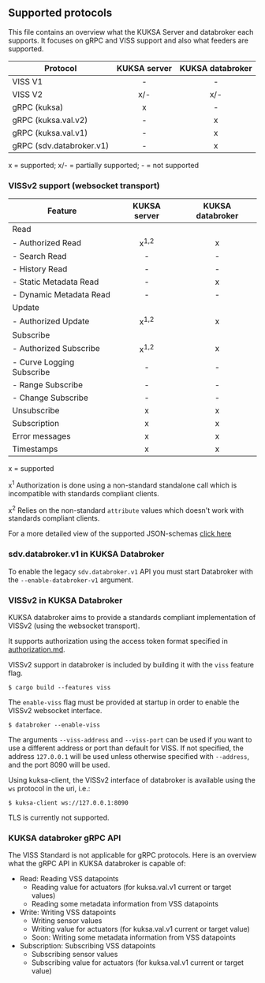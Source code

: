 ## Supported protocols

This file contains an overview what the KUKSA Server and databroker each supports. It focuses on gRPC and VISS support and also what feeders are supported.

| Protocol                 | KUKSA server | KUKSA databroker |
| ------------------------ | :----------: | :--------------: |
| VISS V1                  |      -       |        -         |
| VISS V2                  |     x/-      |       x/-        |
| gRPC (kuksa)             |      x       |        -         |
| gRPC (kuksa.val.v2)      |      -       |        x         |
| gRPC (kuksa.val.v1)      |      -       |        x         |
| gRPC (sdv.databroker.v1) |      -       |        x         |

x = supported; x/- = partially supported; - = not supported

### VISSv2 support (websocket transport)

| Feature                   |  KUKSA server   | KUKSA databroker |
| ------------------------- | :-------------: | :--------------: |
| Read                      |                 |                  |
| - Authorized Read         | x<sup>1,2</sup> |        x         |
| - Search Read             |        -        |        -         |
| - History Read            |        -        |        -         |
| - Static Metadata Read    |        -        |        x         |
| - Dynamic Metadata Read   |        -        |        -         |
| Update                    |                 |                  |
| - Authorized Update       | x<sup>1,2</sup> |        x         |
| Subscribe                 |                 |                  |
| - Authorized Subscribe    | x<sup>1,2</sup> |        x         |
| - Curve Logging Subscribe |        -        |        -         |
| - Range Subscribe         |        -        |        -         |
| - Change Subscribe        |        -        |        -         |
| Unsubscribe               |        x        |        x         |
| Subscription              |        x        |        x         |
| Error messages            |        x        |        x         |
| Timestamps                |        x        |        x         |

x = supported

x<sup>1</sup> Authorization is done using a non-standard standalone call which is incompatible with standards compliant clients.

x<sup>2</sup> Relies on the non-standard `attribute` values which doesn't work with standards compliant clients.

For a more detailed view of the supported JSON-schemas [click here](https://github.com/eclipse/kuksa.val/blob/master/kuksa-val-server/include/VSSRequestJsonSchema.hpp)

### sdv.databroker.v1 in KUKSA Databroker

To enable the legacy `sdv.databroker.v1` API you must start Databroker with the `--enable-databroker-v1` argument.

### VISSv2 in KUKSA Databroker

KUKSA databroker aims to provide a standards compliant implementation of VISSv2 (using the websocket transport).

It supports authorization using the access token format specified in [authorization.md](../authorization.md).

VISSv2 support in databroker is included by building it with the `viss` feature flag.

```shell
$ cargo build --features viss
```

The `enable-viss` flag must be provided at startup in order to enable the VISSv2 websocket interface.

```shell
$ databroker --enable-viss
```

The arguments `--viss-address` and `--viss-port` can be used if you want to use a different address or port than default for VISS.
If not specified, the address `127.0.0.1` will be used unless otherwise specified with `--address`, and the port 8090 will be used.

Using kuksa-client, the VISSv2 interface of databroker is available using the `ws` protocol in the uri, i.e.:

```shell
$ kuksa-client ws://127.0.0.1:8090
```

TLS is currently not supported.

### KUKSA databroker gRPC API

The VISS Standard is not applicable for gRPC protocols. Here is an overview what the gRPC API in KUKSA databroker is capable of:

- Read: Reading VSS datapoints
  - Reading value for actuators (for kuksa.val.v1 current or target values)
  - Reading some metadata information from VSS datapoints
- Write: Writing VSS datapoints
  - Writing sensor values
  - Writing value for actuators (for kuksa.val.v1 current or target value)
  - Soon: Writing some metadata information from VSS datapoints
- Subscription: Subscribing VSS datapoints
  - Subscribing sensor values
  - Subscribing value for actuators (for kuksa.val.v1 current or target value)
